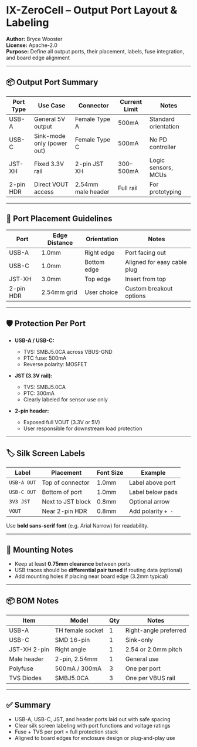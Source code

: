 # IX-ZeroCell – Output Port Layout & Labeling

**Author:** Bryce Wooster  
**License:** Apache-2.0  
**Purpose:** Define all output ports, their placement, labels, fuse integration, and board edge alignment

---

## 📦 Output Port Summary

| Port Type | Use Case              | Connector         | Current Limit | Notes                 |
|-----------|------------------------|-------------------|---------------|------------------------|
| USB-A     | General 5V output      | Female Type A     | 500mA         | Standard orientation  
| USB-C     | Sink-mode only (power out) | Female Type C | 500mA         | No PD controller  
| JST-XH    | Fixed 3.3V rail        | 2-pin JST XH      | 300–500mA     | Logic sensors, MCUs  
| 2-pin HDR | Direct VOUT access     | 2.54mm male header| Full rail     | For prototyping

---

## 📐 Port Placement Guidelines

| Port      | Edge Distance | Orientation | Notes                      |
|-----------|----------------|-------------|-----------------------------|
| USB-A     | 1.0mm         | Right edge  | Port facing out  
| USB-C     | 1.0mm         | Bottom edge | Aligned for easy cable plug  
| JST-XH    | 3.0mm         | Top edge    | Insert from top  
| 2-pin HDR | 2.54mm grid   | User choice | Custom breakout options

---

## 🛡️ Protection Per Port

- **USB-A / USB-C:**  
  - TVS: SMBJ5.0CA across VBUS-GND  
  - PTC fuse: 500mA  
  - Reverse polarity: MOSFET

- **JST (3.3V rail):**  
  - TVS: SMBJ5.0CA  
  - PTC: 300mA  
  - Clearly labeled for sensor use only

- **2-pin header:**  
  - Exposed full VOUT (3.3V or 5V)  
  - User responsible for downstream load protection

---

## 🏷️ Silk Screen Labels

| Label        | Placement         | Font Size | Example             |
|--------------|-------------------|-----------|---------------------|
| `USB-A OUT`  | Top of connector  | 1.0mm     | Label above port  
| `USB-C OUT`  | Bottom of port    | 1.0mm     | Label below pads  
| `3V3 JST`    | Next to JST block | 0.8mm     | Optional arrow  
| `VOUT`       | Near 2-pin HDR    | 0.8mm     | Add polarity `+ -`

Use **bold sans-serif font** (e.g. Arial Narrow) for readability.

---

## 🧲 Mounting Notes

- Keep at least **0.75mm clearance** between ports  
- USB traces should be **differential pair tuned** if routing data (optional)  
- Add mounting holes if placing near board edge (3.2mm typical)

---

## 📦 BOM Notes

| Item           | Model             | Qty | Notes               |
|----------------|-------------------|-----|----------------------|
| USB-A          | TH female socket  | 1   | Right-angle preferred  
| USB-C          | SMD 16-pin        | 1   | Sink-only  
| JST-XH 2-pin   | Right angle       | 1   | 2.54 or 2.0mm pitch  
| Male header    | 2-pin, 2.54mm     | 1   | General use  
| Polyfuse       | 500mA / 300mA     | 3   | One per port  
| TVS Diodes     | SMBJ5.0CA         | 3   | One per VBUS rail

---

## ✅ Summary

- USB-A, USB-C, JST, and header ports laid out with safe spacing  
- Clear silk screen labeling with port functions and voltage ratings  
- Fuse + TVS per port = full protection stack  
- Aligned to board edges for enclosure design or plug-and-play use

